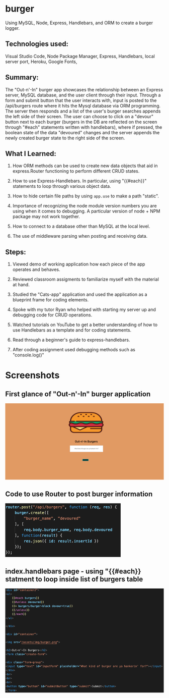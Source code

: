 # burger
Using MySQL, Node, Express, Handlebars, and ORM to create a burger logger.

## Technologies used:
Visual Studio Code, Node Package Manager, Express, Handlebars, local server port, Heroku, Google Fonts,

## Summary:
The "Out-n'-In" burger app showcases the relationship between an Express server, MySQL database, and the user client through their input. Through a form and submit button that the user interacts with, input is posted to the /api/burgers route where it hits the Mysql database via ORM programming. The server then responds and a list of the user's burger searches appends the left side of their screen. The user can choose to click on a "devour" button next to each burger (burgers in the DB are reflected on the screen through "#each" statements written with handlebars), where if pressed, the boolean state of the data "devoured" changes and the server appends the newly created burger state to the right side of the screen.

## What I Learned:

1. How ORM methods can be used to create new data objects that aid in express.Router functioning to perform different CRUD states.

2. How to use Express-Handlebars. In particular, using "{{#each}}" statements to loop through various object data.

3. How to hide certain file paths by using `app.use` to make a path "static".

4. Importance of recognizing the node module version numbers you are using when it comes to debugging. A particular version of node + NPM package may not work together.

5. How to connect to a database other than MySQL at the local level.

6. The use of middleware parsing when posting and receiving data.

## Steps:

1. Viewed demo of working application how each piece of the app operates and behaves. 

2. Reviewed classroom assigments to familiarize myself with the material at hand.

3. Studied the "Cats-app" application and used the application as a blueprint frame for coding elements.

4. Spoke with my tutor Ryan who helped with starting my server up and debugging code for CRUD operations.

5. Watched tutorials on YouTube to get a better understanding of how to use Handlebars as a template and for coding statements. 

6. Read through a beginner's guide to express-handlebars.

7. After coding assignment used debugging methods such as "console.log()"
 
# Screenshots

## First glance of "Out-n'-In" burger application
![Homepage](https://github.com/demonaco/burger/blob/master/public/assets/img/Screen%20Shot%202020-01-12%20at%209.03.42%20PM.png)

## Code to use Router to post burger information
![Using Router to post burger information](https://github.com/demonaco/burger/blob/master/public/assets/img/Screen%20Shot%202020-01-12%20at%209.23.17%20PM.png)

## index.handlebars page - using "{{#each}} statment to loop inside list of burgers table
!["{{#each}}" statement to loop](https://github.com/demonaco/burger/blob/master/public/assets/img/Screen%20Shot%202020-01-12%20at%2010.25.23%20PM.png)